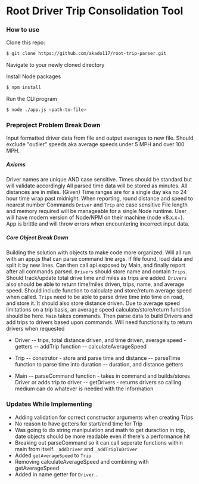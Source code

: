 # Root Driver Trip Consolidation Tool

### How to use
Clone this repo:
```sh
$ git clone https://github.com/akado117/root-trip-parser.git
```
Navigate to your newly cloned directory

Install Node packages
```sh
$ npm install
```

Run the CLI program
```sh
$ node ./app.js <path-to-file>
```

### Preproject Problem Break Down
Input formatted driver data from file and output averages to new file. Should exclude "outlier" speeds aka average speeds under 5 MPH and over 100 MPH. 

##### Axioms
Driver names are unique AND case sensitive.
Times should be standard but will validate accordingly
All parsed time data will be stored as minutes.
All distances are in miles.
(Given) Time ranges are for a single day aka no 24 hour time wrap past midnight.
When reporting, round distance and speed to nearest number
Commands `Driver` and `Trip` are case sensitive
File length and memory required will be manageable for a single Node runtime.
User will have modern version of Node/NPM on their machine (node v8.x.x+).
App is brittle and will throw errors when encountering incorrect input data.

##### Core Object Break Down
Building the solution with objects to make code more organized. Will all run with an app.js that can parse command line args. If file found, load data and split it by new lines. Can then call api exposed by Main, and finally report after all commands parsed.
`Drivers` should store name and contain `Trips`. Should track/update total drive time and miles as trips are added. `Drivers` also should be able to return time/miles driven, trips, name, and average speed. Should include function to calculate and store/return average speed when called. 
`Trips` need to be able to parse drive time into time on road, and store it. It should also store distance driven. Due to average speed limitations on a trip basis, an average speed calculate/store/return function should be here.
`Main` takes commands. Then parse data to build Drivers and add trips to drivers based upon commands. Will need functionality to return drivers when requested

- Driver 
-- trips, total distance driven, and time driven, average speed - getters
-- addTrip function
-- calculateAverageSpeed

- Trip
-- construtor - store and parse time and distance
-- parseTime function to parse time into duration
-- duration, and distance getters

- Main
-- parseCommand function - takes in command and builds/stores Driver or adds trip to driver
-- getDrivers - returns drivers so calling medium can do whatever is needed with the information


### Updates While Implementing
- Adding validation for correct constructor arguments when creating Trips
- No reason to have getters for start/end time for Trip
- Was going to do string manipulation and math to get duraction in trip, date objects should be more readable even if there's a performance hit
- Breaking out parseCommand so it can call seperate functions within main from itself. `_addDriver` and `_addTripToDriver`
- Added `getAverageSpeed` to `Trip`
- Removing calculateAverageSpeed and combining with getAverageSpeed
- Added in name getter for `Driver`...